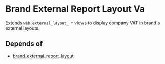 # Brand External Report Layout Va

Extends `web.external_layout_ *` views to display company VAT in brand's external
layouts.

## Depends of

- [brand_external_report_layout](https://github.com/OCA/brand/tree/12.0/brand_external_report_layout)
